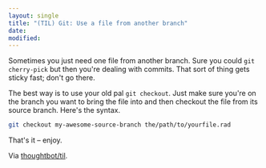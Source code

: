 ```yaml
---
layout: single
title: "(TIL) Git: Use a file from another branch"
date:
modified:
---
```


Sometimes you just need one file from another branch. Sure you could `git
cherry-pick` but then you're dealing with commits. That sort of thing gets
sticky fast; don't go there.

The best way is to use your old pal `git checkout`. Just make sure you're
on the branch you want to bring the file into and then checkout the file
from its source branch. Here's the syntax.

```bash
git checkout my-awesome-source-branch the/path/to/yourfile.rad
```

That's it – enjoy.

Via [thoughtbot/til](https://github.com/thoughtbot/til).
